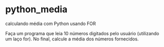 # python_media
calculando média com Python usando FOR

Faça um programa que leia 10 números digitados pelo usuário (utilizando um laço for). No final, calcule a média dos números fornecidos.
